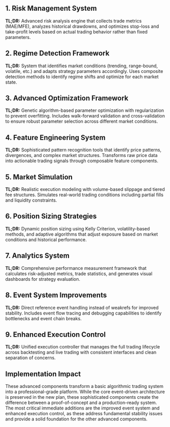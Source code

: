 ## 1. Risk Management System
**TL;DR:** Advanced risk analysis engine that collects trade metrics (MAE/MFE), analyzes historical drawdowns, and optimizes stop-loss and take-profit levels based on actual trading behavior rather than fixed parameters.

## 2. Regime Detection Framework
**TL;DR:** System that identifies market conditions (trending, range-bound, volatile, etc.) and adapts strategy parameters accordingly. Uses composite detection methods to identify regime shifts and optimize for each market state.

## 3. Advanced Optimization Framework
**TL;DR:** Genetic algorithm-based parameter optimization with regularization to prevent overfitting. Includes walk-forward validation and cross-validation to ensure robust parameter selection across different market conditions.

## 4. Feature Engineering System
**TL;DR:** Sophisticated pattern recognition tools that identify price patterns, divergences, and complex market structures. Transforms raw price data into actionable trading signals through composable feature components.

## 5. Market Simulation
**TL;DR:** Realistic execution modeling with volume-based slippage and tiered fee structures. Simulates real-world trading conditions including partial fills and liquidity constraints.

## 6. Position Sizing Strategies
**TL;DR:** Dynamic position sizing using Kelly Criterion, volatility-based methods, and adaptive algorithms that adjust exposure based on market conditions and historical performance.

## 7. Analytics System
**TL;DR:** Comprehensive performance measurement framework that calculates risk-adjusted metrics, trade statistics, and generates visual dashboards for strategy evaluation.

## 8. Event System Improvements
**TL;DR:** Direct reference event handling instead of weakrefs for improved stability. Includes event flow tracing and debugging capabilities to identify bottlenecks and event chain breaks.

## 9. Enhanced Execution Control
**TL;DR:** Unified execution controller that manages the full trading lifecycle across backtesting and live trading with consistent interfaces and clean separation of concerns.

## Implementation Impact
These advanced components transform a basic algorithmic trading system into a professional-grade platform. While the core event-driven architecture is preserved in the new plan, these sophisticated components create the difference between a proof-of-concept and a production-ready system. The most critical immediate additions are the improved event system and enhanced execution control, as these address fundamental stability issues and provide a solid foundation for the other advanced components.
